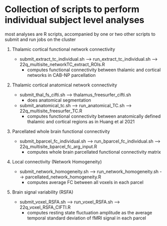 # Collection of scripts to perform individual subject level analyses
most analyses are R scripts, accompanied by one or two other scripts to submit and run jobs on the cluster

1. Thalamic cortical functional network connectivity
   * submit_extract_tc_individual.sh --> run_extract_tc_individual.sh --> 22q_multisite_networkTC_extract_ROIs.R
     *  computes functional connectivity between thalamic and cortical networks in CAB-NP parcellation


3. Thalamic cortical anatomical network connectivity
   * submit_thal_fs_cifti.sh --> thalamus_freesurfer_cifti.sh
     * does anatomical segmentation
   * submit_anatomical_tc.sh --> run_anatomical_TC.sh --> 22q_multisite_freesurfer_TC.R
     * computes functional connectivity between anatomically defined thalamic and cortical regions as in Huang et al 2021  


4. Parcellated whole brain functional connectivity
   * submit_bparcel_fc_individual.sh --> run_bparcel_fc_individual.sh --> 22q_multisite_bparcel_fc_arg_input.R
     * computes whole brain parcellated functional connectivity matrix


5. Local connectivity (Network Homogeneity)
   * submit_network_homogeneity.sh --> run_network_homogeneity.sh --> parcellated_network_homogeneity.R
     * computes average FC between all voxels in each parcel


5. Brain signal variability (RSFA)
   * submit_voxel_RSFA.sh --> run_voxel_RSFA.sh --> 22q_voxel_RSFA_CIFTI.R
     * computes resting state fluctuation amplitude as the average temporal standard deviation of fMRI signal in each parcel

